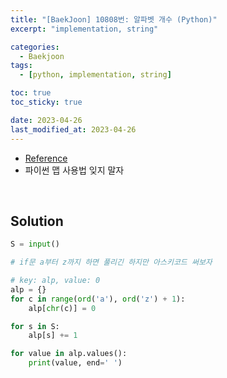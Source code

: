 ```yaml
---
title: "[BaekJoon] 10808번: 알파벳 개수 (Python)"
excerpt: "implementation, string"

categories:
  - Baekjoon
tags:
  - [python, implementation, string]

toc: true
toc_sticky: true

date: 2023-04-26
last_modified_at: 2023-04-26
---
```


- [Reference](https://www.acmicpc.net/problem/10808)
- 파이썬 맵 사용법 잊지 말자

<br>

## Solution

```python
S = input()

# if문 a부터 z까지 하면 풀리긴 하지만 아스키코드 써보자

# key: alp, value: 0
alp = {}
for c in range(ord('a'), ord('z') + 1):
    alp[chr(c)] = 0

for s in S:
    alp[s] += 1

for value in alp.values():
    print(value, end=' ')
```